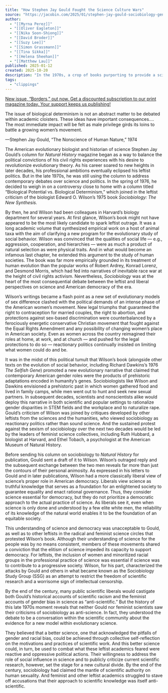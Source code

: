 ```yaml
---
title: "How Stephen Jay Gould Fought the Science Culture Wars"
source: "https://jacobin.com/2025/01/stephen-jay-gould-sociobiology-gender"
author:
  - "[[Myrna Perez]]"
  - "[[Oliver Eagleton]]"
  - "[[Nika Soon-Shiong]]"
  - "[[David Broder]]"
  - "[[Suzy Lee]]"
  - "[[Simon Grassmann]]"
  - "[[Tina Sikka]]"
  - "[[Helena Sheehan]]"
  - "[[Matthew Lau]]"
published: 2025-01-12
created: 2025-10-20
description: "In the 1970s, a crop of books purporting to provide a scientific basis for gender inequality met sharp criticism from figures like Stephen Jay Gould. Decades later, these debates have fallen out of public memory, but right-wing pseudoscience persists."
tags:
  - "clippings"
---
```

[New issue, “Borders,” out now. Get a discounted subscription to our print magazine today. Your support keeps us publishing!](https://jacobin.com/subscribe/?code=BORDERS)

The issue of biological determinism is not an abstract matter to be debated within academic cloisters. These ideas have important consequences.... The most immediate impact will be felt as male privilege girds its loins to battle a growing women’s movement.

—Stephen Jay Gould, “The Nonscience of Human Nature,” 1974

The American evolutionary biologist and historian of science Stephen Jay Gould’s column for *Natural History* magazine began as a way to balance the political convictions of his civil rights experiences with his desire to revolutionize evolutionary theory. As his career soared to new heights in later decades, his professional ambitions eventually eclipsed his leftist politics. But in the late 1970s, he was still using the column to address contemporary debates over science and politics. In the spring of 1976, he decided to weigh in on a controversy close to home with a column titled “Biological Potential vs. Biological Determinism,” which joined in the leftist criticism of the biologist Edward O. Wilson’s 1975 book *Sociobiology: The New Synthesis.*

By then, he and Wilson had been colleagues in Harvard’s biology department for several years. At first glance, Wilson’s book might not have appeared to be the most likely candidate to spark leftist outrage. It was a long academic volume that synthesized empirical work on a host of animal taxa with the aim of clarifying a new program for the evolutionary study of social behavior. Wilson was convinced that the qualities of social life — e.g., aggression, cooperation, and hierarchies — were as much a product of natural selection as were physical traits. And in what would become an infamous last chapter, he extended this argument to the study of human societies. The book was far more empirically grounded in its treatment of human evolution than the popular works of Robert Ardrey, Konrad Lorenz, and Desmond Morris, which had fed into narratives of inevitable race war at the height of civil rights activism. Nevertheless, *Sociobiology* was at the heart of the most consequential debate between the leftist and liberal perspectives on science and American democracy of the era.

Wilson’s writings became a flash point as a new set of evolutionary models of sex difference clashed with the political demands of an intense phase of the American women’s movement. New legal triumphs that guaranteed the right to contraception for married couples, the right to abortion, and protections against sex-based discrimination were counterbalanced by a ferociously energetic conservative Christian movement that fought against the Equal Rights Amendment and any possibility of changing women’s place in American society. Even as women across the country reimagined their roles at home, at work, and at church — and pushed for the legal protections to do so — reactionary politics continually insisted on limiting what women could do and be.

It was in the midst of this political tumult that Wilson’s book (alongside other texts on the evolution of social behavior, including Richard Dawkins’s 1976 *The Selfish Gene*) promoted a new evolutionary narrative that claimed that contemporary American gender roles were the products of prehistoric adaptations encoded in humanity’s genes. Sociobiologists like Wilson and Dawkins envisioned a prehistoric past in which women gathered food and lived in family camps, while men went out to hunt and seek new sexual partners. In subsequent decades, scientists and nonscientists alike would deploy this narrative in both scientific and popular settings to rationalize gender disparities in STEM fields and the workplace and to naturalize rape. Gould’s criticism of Wilson was joined by critiques developed by other leftists from the sciences and the humanities, who viewed sociobiology as reactionary politics rather than sound science. And the sustained protest against the sexism of sociobiology over the next two decades would be led by the leaders of feminist science collectives, including Ruth Hubbard, a biologist at Harvard, and Ethel Tobach, a psychologist at the American Museum of Natural History.

Before sending his column on sociobiology to *Natural History* for publication, Gould sent a draft of it to Wilson. Wilson’s outraged reply and the subsequent exchange between the two men reveals far more than just the contours of their personal animosity. As expressed in his letters to Gould and in later publications, Wilson had a more classically liberal view of science’s proper role in American democracy. Liberals view science as truthful knowledge that serves as a foundation for an enlightened society to guarantee equality and enact rational governance. Thus, they consider science essential for democracy, but they do not prioritize a democratic approach to the actual practice of science. As liberals see it, even when science is only done and understood by a few elite white men, the reliability of its knowledge of the natural world enables it to be the foundation of an equitable society.

This understanding of science and democracy was unacceptable to Gould, as well as to other leftists in the radical and feminist science circles that protested Wilson’s book. Although their understanding of science for the people was by no means consistent, members of these movements shared a conviction that the elitism of science impeded its capacity to support democracy. For leftists, the inclusion of women and minoritized racial groups in the professional practice of science was essential if science was to contribute to a progressive society. Wilson, for his part, characterized the attacks by Gould and others in what became known as the Sociobiology Study Group (SSG) as an attempt to restrict the freedom of scientific research and a worrisome sign of intellectual censorship.

By the end of the century, many public scientific liberals would castigate both Gould’s historical accounts of scientific racism and the feminist accounts of gender bias in science as “anti-scientific.” But the history of this late 1970s moment reveals that neither Gould nor feminist scientists saw their criticisms of sociobiology as anti-science. In fact, they understood the debate to be a conversation within the scientific community about the evidence for a new model within evolutionary science.

They believed that a better science, one that acknowledged the pitfalls of gender and racial bias, could be achieved through collective self-reflection on the motivations and practices of scientific work. And this better science could, in turn, be used to combat what these leftist academics feared were reactive and oppressive political actions. Their willingness to address the role of social influence in science and to publicly criticize current scientific research, however, set the stage for a new cultural divide. By the end of the century, sociobiology had claimed the mantle of scientific authority on human sexuality. And feminist and other leftist academics struggled to stave off accusations that their approach to scientific knowledge was itself anti-scientific.